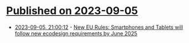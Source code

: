 # [Published on 2023-09-05](index.md)

* [2023-09-05, 21:00:12](https://lobste.rs/s/kl46df/new_eu_rules_smartphones_tablets_will) - [New EU Rules: Smartphones and Tablets will follow new ecodesign requirements by June 2025](https://repair.eu/news/new-eu-rules-smartphones-and-tablets-will-follow-new-ecodesign-requirements-by-june-2025/)

